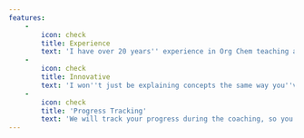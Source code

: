 ```yaml
---
features:
    -
        icon: check
        title: Experience
        text: 'I have over 20 years'' experience in Org Chem teaching and research and I currently teach Org Chem to classes at all levels within University.'
    -
        icon: check
        title: Innovative
        text: 'I won''t just be explaining concepts the same way you''ve already heard before, I''ll be working with you to help you level-up your learning and study skills.'
    -
        icon: check
        title: 'Progress Tracking'
        text: 'We will track your progress during the coaching, so you''ll see how far you develop and recognise areas that still need some work.'
---
```


